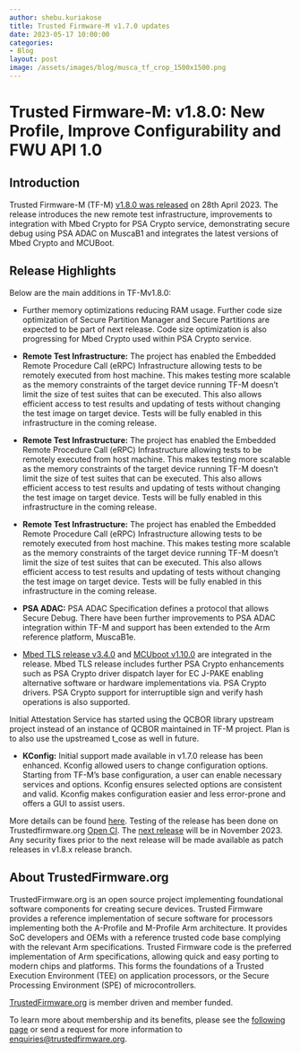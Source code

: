```yaml
---
author: shebu.kuriakose
title: Trusted Firmware-M v1.7.0 updates 
date: 2023-05-17 10:00:00
categories:
- Blog
layout: post
image: /assets/images/blog/musca_tf_crop_1500x1500.png
---
```


**Trusted Firmware-M: v1.8.0: New Profile, Improve Configurability and FWU API 1.0**
=====================================================

Introduction
------------

Trusted Firmware-M (TF-M) [v1.8.0 was released](https://git.trustedfirmware.org/TF-M/trusted-firmware-m.git/tag/?h=TF-Mv1.8.0) on 28th April 2023. The release introduces the new
remote test infrastructure, improvements to integration with Mbed Crypto for PSA Crypto service,
demonstrating secure debug using PSA ADAC on MuscaB1 and integrates the latest versions of Mbed
Crypto and MCUBoot.

Release Highlights 
----------

Below are the main additions in TF-Mv1.8.0:

- Further memory optimizations reducing RAM usage. Further code size optimization of Secure
Partition Manager and Secure Partitions are expected to be part of next release. Code size
optimization is also progressing for Mbed Crypto used within PSA Crypto service.

- **Remote Test Infrastructure:** The project has enabled the Embedded Remote Procedure Call (eRPC)
Infrastructure allowing tests to be remotely executed from host machine. This makes testing more
scalable as the memory constraints of the target device running TF-M doesn’t limit the size of test
suites that can be executed. This also allows efficient access to test results and updating of tests
without changing the test image on target device. Tests will be fully enabled in this infrastructure in
the coming release.

- **Remote Test Infrastructure:** The project has enabled the Embedded Remote Procedure Call (eRPC)
Infrastructure allowing tests to be remotely executed from host machine. This makes testing more
scalable as the memory constraints of the target device running TF-M doesn’t limit the size of test
suites that can be executed. This also allows efficient access to test results and updating of tests
without changing the test image on target device. Tests will be fully enabled in this infrastructure in
the coming release.

- **Remote Test Infrastructure:** The project has enabled the Embedded Remote Procedure Call (eRPC)
Infrastructure allowing tests to be remotely executed from host machine. This makes testing more
scalable as the memory constraints of the target device running TF-M doesn’t limit the size of test
suites that can be executed. This also allows efficient access to test results and updating of tests
without changing the test image on target device. Tests will be fully enabled in this infrastructure in
the coming release.

- **PSA ADAC:** PSA ADAC Specification defines a protocol that allows Secure Debug. There have been
further improvements to PSA ADAC integration within TF-M and support has been extended to the
Arm reference platform, MuscaB1e.

- [Mbed TLS release v3.4.0](https://www.trustedfirmware.org/blog/MBed-TLS-3-4-0/) and [MCUboot v1.10.0](https://docs.mcuboot.com/release-notes.html#version-1100) are integrated in the release. Mbed TLS release
includes further PSA Crypto enhancements such as PSA Crypto driver dispatch layer for EC J-PAKE
enabling alternative software or hardware implementations via. PSA Crypto drivers. PSA Crypto
support for interruptible sign and verify hash operations is also supported.

Initial Attestation Service has started using the QCBOR library upstream project instead of an
instance of QCBOR maintained in TF-M project. Plan is to also use the upstreamed t_cose as well in
future.

- **KConfig:** Initial support made available in v1.7.0 release has been enhanced. Kconfig allowed users
to change configuration options. Starting from TF-M’s base configuration, a user can enable
necessary services and options. Kconfig ensures selected options are consistent and valid. Kconfig
makes configuration easier and less error-prone and offers a GUI to assist users.

More details can be found [here](https://tf-m-user-guide.trustedfirmware.org/releases/1.8.0.html). Testing of the release has been done on Trustedfirmware.org [Open CI](https://ci.trustedfirmware.org/).
The [next release](https://tf-m-user-guide.trustedfirmware.org/releases/index.html#future-release-plans) will be in November 2023. Any security fixes prior to the next release will be made
available as patch releases in v1.8.x release branch.

About TrustedFirmware.org
----------
TrustedFirmware.org is an open source project implementing foundational software components for creating secure devices. Trusted Firmware provides a reference implementation of secure software for processors implementing both the A-Profile and M-Profile Arm architecture. It provides SoC developers and OEMs with a reference trusted code base complying with the relevant Arm specifications. Trusted Firmware code is the preferred implementation of Arm specifications, allowing quick and easy porting to modern chips and platforms. This forms the foundations of a Trusted Execution Environment (TEE) on application processors, or the Secure Processing Environment (SPE) of microcontrollers. 

[TrustedFirmware.org](https://www.trustedfirmware.org) is member driven and member funded. 

To learn more about membership and its benefits, please see the [following page](https://www.trustedfirmware.org/about) or send a request for more information to enquiries@trustedfirmware.org.


